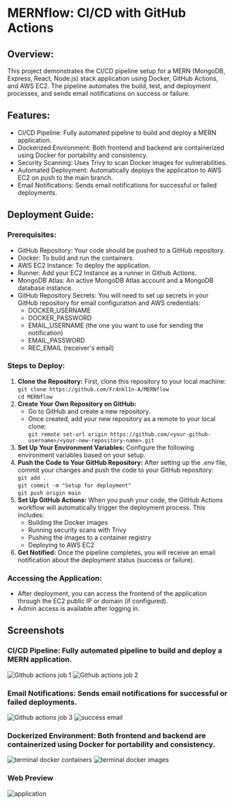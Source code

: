 # MERNflow: CI/CD with GitHub Actions

## Overview:
This project demonstrates the CI/CD pipeline setup for a MERN (MongoDB, Express, React, Node.js) stack application using Docker, GitHub Actions, and AWS EC2. The pipeline automates the build, test, and deployment processes, and sends email notifications on success or failure.

## Features:
- CI/CD Pipeline: Fully automated pipeline to build and deploy a MERN application.
- Dockerized Environment: Both frontend and backend are containerized using Docker for portability and consistency.
- Security Scanning: Uses Trivy to scan Docker images for vulnerabilities.
- Automated Deployment: Automatically deploys the application to AWS EC2 on push to the main branch.
- Email Notifications: Sends email notifications for successful or failed deployments.

## Deployment Guide:

### Prerequisites:
- GitHub Repository: Your code should be pushed to a GitHub repository.
- Docker: To build and run the containers.
- AWS EC2 Instance: To deploy the application.
- Runner: Add your EC2 Instance as a runner in Github Actions.
- MongoDB Atlas: An active MongoDB Atlas account and a MongoDB database instance.
- GitHub Repository Secrets: You will need to set up secrets in your GitHub repository for email configuration and AWS credentials:
  - DOCKER_USERNAME
  - DOCKER_PASSWORD
  - EMAIL_USERNAME (the one you want to use for sending the notification)
  - EMAIL_PASSWORD
  - REC_EMAIL (receiver's email)

### Steps to Deploy:
1. **Clone the Repository:** First, clone this repository to your local machine:  
`git clone https://github.com/Fr4nkl1n-A/MERNflow`  
`cd MERNflow`
2. **Create Your Own Repository on GitHub:**
   - Go to GitHub and create a new repository.
   - Once created, add your new repository as a remote to your local clone:  
     `git remote set-url origin https://github.com/<your-github-username>/<your-new-repository-name>.git`
3. **Set Up Your Environment Variables:** Configure the following environment variables based on your setup.
4. **Push the Code to Your GitHub Repository:** After setting up the *.env* file, commit your changes and push the code to your GitHub repository:  
    `git add .`  
    `git commit -m "Setup for deployment"`  
    `git push origin main`
5. **Set Up GitHub Actions:** When you push your code, the GitHub Actions workflow will automatically trigger the deployment process. This includes:  
    - Building the Docker images
    - Running security scans with Trivy
    - Pushing the images to a container registry
    - Deploying to AWS EC2
6. **Get Notified:** Once the pipeline completes, you will receive an email notification about the deployment status (success or failure).

### Accessing the Application:
- After deployment, you can access the frontend of the application through the EC2 public IP or domain (if configured).
- Admin access is available after logging in.

## Screenshots
### CI/CD Pipeline: Fully automated pipeline to build and deploy a MERN application.
![Github actions job 1](https://github.com/user-attachments/assets/94e8a823-b914-4ac2-9d6e-62eb050b2ea8)
![Github actions job 2](https://github.com/user-attachments/assets/6d7fdaa5-2c95-4060-9031-d81d2d42bc26)

### Email Notifications: Sends email notifications for successful or failed deployments.
![Github actions job 3](https://github.com/user-attachments/assets/fd39da02-0230-434d-ba61-cd4d605608e5)
![success email](https://github.com/user-attachments/assets/d41b483c-9d61-4eea-a9c0-75c7963ec808)

### Dockerized Environment: Both frontend and backend are containerized using Docker for portability and consistency.
![terminal docker containers](https://github.com/user-attachments/assets/24f2527b-b59d-4d8d-938a-9e75f6442fca)
![terminal docker images](https://github.com/user-attachments/assets/3153bc55-1b86-45d4-954d-8c050ebf7d5f)

### Web Preview
![application](https://github.com/user-attachments/assets/8a49f533-8032-4369-8182-7af6fb80b435)


 

